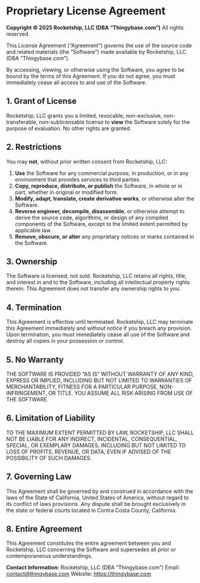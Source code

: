 # Proprietary License Agreement

**Copyright © 2025 Rocketship, LLC (DBA “Thingybase.com”)** All rights reserved.

This License Agreement (“Agreement”) governs the use of the source code and related materials (the “Software”) made available by Rocketship, LLC (DBA “Thingybase.com”).

By accessing, viewing, or otherwise using the Software, you agree to be bound by the terms of this Agreement. If you do not agree, you must immediately cease all access to and use of the Software.

## 1. Grant of License
Rocketship, LLC grants you a limited, revocable, non-exclusive, non-transferable, non-sublicensable license to **view** the Software solely for the purpose of evaluation. No other rights are granted.

## 2. Restrictions
You may **not**, without prior written consent from Rocketship, LLC:

1. **Use** the Software for any commercial purpose, in production, or in any environment that provides services to third parties.
2. **Copy, reproduce, distribute, or publish** the Software, in whole or in part, whether in original or modified form.
3. **Modify, adapt, translate, create derivative works**, or otherwise alter the Software.
4. **Reverse engineer, decompile, disassemble**, or otherwise attempt to derive the source code, algorithms, or design of any compiled components of the Software, except to the limited extent permitted by applicable law.
5. **Remove, obscure, or alter** any proprietary notices or marks contained in the Software.

## 3. Ownership
The Software is licensed, not sold. Rocketship, LLC retains all rights, title, and interest in and to the Software, including all intellectual property rights therein. This Agreement does not transfer any ownership rights to you.

## 4. Termination
This Agreement is effective until terminated. Rocketship, LLC may terminate this Agreement immediately and without notice if you breach any provision. Upon termination, you must immediately cease all use of the Software and destroy all copies in your possession or control.

## 5. No Warranty
THE SOFTWARE IS PROVIDED “AS IS” WITHOUT WARRANTY OF ANY KIND, EXPRESS OR IMPLIED, INCLUDING BUT NOT LIMITED TO WARRANTIES OF MERCHANTABILITY, FITNESS FOR A PARTICULAR PURPOSE, NON-INFRINGEMENT, OR TITLE. YOU ASSUME ALL RISK ARISING FROM USE OF THE SOFTWARE.

## 6. Limitation of Liability
TO THE MAXIMUM EXTENT PERMITTED BY LAW, ROCKETSHIP, LLC SHALL NOT BE LIABLE FOR ANY INDIRECT, INCIDENTAL, CONSEQUENTIAL, SPECIAL, OR EXEMPLARY DAMAGES, INCLUDING BUT NOT LIMITED TO LOSS OF PROFITS, REVENUE, OR DATA, EVEN IF ADVISED OF THE POSSIBILITY OF SUCH DAMAGES.

## 7. Governing Law
This Agreement shall be governed by and construed in accordance with the laws of the State of California, United States of America, without regard to its conflict of laws provisions. Any dispute shall be brought exclusively in the state or federal courts located in Contra Costa County, California.

## 8. Entire Agreement
This Agreement constitutes the entire agreement between you and Rocketship, LLC concerning the Software and supersedes all prior or contemporaneous understandings.

**Contact Information:**
Rocketship, LLC (DBA “Thingybase.com”)
Email: contact@thingybase.com
Website: https://thingybase.com
